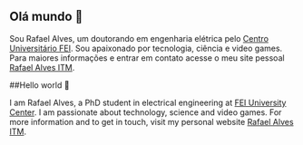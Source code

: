 ## Olá mundo 👋

Sou Rafael Alves, um doutorando em engenharia elétrica pelo [Centro Universitário FEI](https://portal.fei.edu.br/). Sou apaixonado por tecnologia, ciência e video games. Para maiores informações e entrar em contato acesse o meu site pessoal [Rafael Alves ITM](https://www.rafaelalvesitm.com/).

##Hello world 👋

I am Rafael Alves, a PhD student in electrical engineering at [FEI University Center](https://portal.fei.edu.br/). I am passionate about technology, science and video games. For more information and to get in touch, visit my personal website [Rafael Alves ITM](https://www.rafaelalvesitm.com/).
